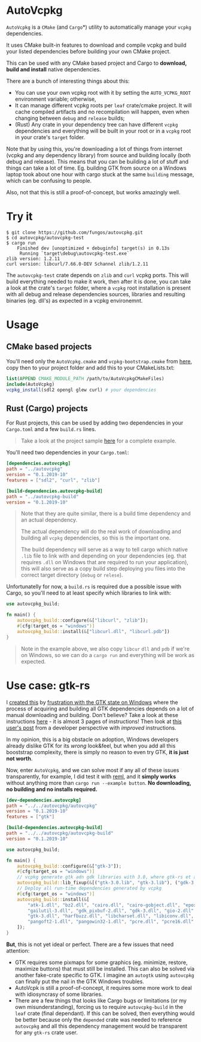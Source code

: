 # AutoVcpkg

`AutoVcpkg` is a `CMake` (and `Cargo`*) utility to automatically manage your `vcpkg` dependencies.

It uses CMake built-in features to download and compile vcpkg and build your listed dependencies before building your own CMake project.

This can be used with any CMake based project and Cargo to **download, build and install** native dependencies.

There are a bunch of interesting things about this:
- You can use your own vcpkg root with it by setting the `AUTO_VCPKG_ROOT` environment variable; otherwise,
- It can manage different vcpkg roots per `leaf` crate/cmake project. It will cache compiled artifacts and no recompilation will happen, even when changing between `debug` and `release` builds;
- (Rust) Any crate in your dependency tree can have different `vcpkg` dependencies and everything will be built in your root or in a `vcpkg` root in your crate's `target` folder.

Note that by using this, you're downloading a lot of things from internet (vcpkg and any dependency library) from source and building locally (both debug and release). This means that you can be building a lot of stuff and things can take a lot of time. Eg. building GTK from source on a Windows laptop took about one hour with cargo stuck at the same `building` message, which can be confusing to people.

Also, not that this is still a proof-of-concept, but works amazingly well.

# Try it

```
$ git clone https://github.com/fungos/autovcpkg.git
$ cd autovcpkg/autovcpkg-test
$ cargo run
    Finished dev [unoptimized + debuginfo] target(s) in 0.13s
     Running `target\debug\autovcpkg-test.exe`
zlib version: 1.2.11
curl version: libcurl/7.66.0-DEV Schannel zlib/1.2.11
```

The `autovcpkg-test` crate depends on `zlib` and `curl` vcpkg ports. This will build everything needed to make it work, then after it is done, you can take a look at the crate's `target` folder, where a `vcpkg` root installation is present with all debug and release dependencies sources, libraries and resulting binaries (eg. dll's) as expected in a vcpkg environemnt. 

# Usage

## CMake based projects

You'll need only the `AutoVcpkg.cmake` and `vcpkg-bootstrap.cmake` from [here](autovcpkg/shim-sys), copy then to your project folder and add this to your CMakeLists.txt:

```CMake
list(APPEND CMAKE_MODULE_PATH /path/to/AutoVcpkgCMakeFiles)
include(AutoVcpkg)
vcpkg_install(sdl2 opengl glew curl) # your dependencies
```

## Rust (Cargo) projects

For Rust projects, this can be used by adding two dependencies in your `Cargo.toml` and a few `build.rs` lines.

> Take a look at the project sample [here](autovcpkg-test) for a complete example.

You'll need two dependencies in your `Cargo.toml`:

```toml
[dependencies.autovcpkg]
path = "../autovcpkg"
version = "0.1.2019-10"
features = ["sdl2", "curl", "zlib"]

[build-dependencies.autovcpkg-build]
path = "../autovcpkg-build"
version = "0.1.2019-10"
```

> Note that they are quite similar, there is a build time dependency and an actual dependency.
>
> The actual dependency will do the real work of downloading and building all `vcpkg` dependencies, so this is the important one.
>
> The build dependency will serve as a way to tell cargo which native `.lib` file to link with and depending on your dependencies (eg. that requires `.dll` on Windows that are required to run your application), this will also serve as a copy build step deploying you files into the correct target directory (`debug` or `relese`).

Unfortunatelly for now, a `build.rs` is required due a possible issue with Cargo, so you'll need to at least specify which libraries to link with:

```rust
use autovcpkg_build;

fn main() {
    autovcpkg_build::configure(&["libcurl", "zlib"]);
    #[cfg(target_os = "windows")]
    autovcpkg_build::install(&["libcurl.dll", "libcurl.pdb"])
}
```

> Note in the example above, we also copy `libcur` `dll` and `pdb` if we're on Windows, so we can do a `cargo run` and everything will be work as expected.

# Use case: gtk-rs

I [created this](https://github.com/mcgoo/vcpkg-rs/issues/9) by [frustration with the GTK state on Windows](https://github.com/gtk-rs/gtk/issues/702) where the process of acquiring and building all GTK dependencies depends on a lot of manual downloading and building. Don't believe? Take a look at these instructions [here](https://www.gtk.org/download/windows.php) - it is almost 3 pages of instructions! Then look at [this user's post](https://www.reddit.com/r/rust/comments/bzkhmt/how_to_use_gtkrs_on_windows_using_the_msvc/) from a developer perspective with *improved* instructions.

In my opinion, this is a big obstacle on adoption, Windows developers already dislike GTK for its _wrong_ look&feel, but when you add all this booststrap complexity, there is simply no reason to even try GTK, **it is just not worth**.

Now, enter `AutoVcpkg`, and we can solve most if any all of these issues transparently, for example, I did test it with [reml](https://github.com/antoyo/relm), and it **simply works** without anything more than `cargo run --example button`. **No downloading, no building and no installs required.**

```toml
[dev-dependencies.autovcpkg]
path = "../../autovcpkg/autovcpkg"
version = "0.1.2019-10"
features = ["gtk"]

[build-dependencies.autovcpkg-build]
path = "../../autovcpkg/autovcpkg-build"
version = "0.1.2019-10"
```

```rust
use autovcpkg_build;

fn main() {
    autovcpkg_build::configure(&["gtk-3"]);
    #[cfg(target_os = "windows")]
    // vcpkg generate gtk adn gdk libraries with 3.0, where gtk-rs et al. expect only 3, we duplicate and rename them so rust will be able to find and link correctly
    autovcpkg_build::lib_fixup(&[("gtk-3.0.lib", "gtk-3.lib"), ("gdk-3.0.lib", "gdk-3.lib")]);
    // Deploy all run-time dependencies generated by vcpkg
    #[cfg(target_os = "windows")]
    autovcpkg_build::install(&[
        "atk-1.dll", "bz2.dll", "cairo.dll", "cairo-gobject.dll", "epoxy-0.dll", "expat.dll", "fontconfig.dll", "freetype.dll",
        "gailutil-3.dll", "gdk_pixbuf-2.dll", "gdk-3.dll", "gio-2.dll", "glib-2.dll", "gmodule-2.dll", "gobject-2.dll", "gthread-2.dll",
        "gtk-3.dll", "harfbuzz.dll", "libcharset.dll", "libiconv.dll", "libintl.dll", "libpng16.dll", "pango-1.dll", "pangocairo-1.dll",
        "pangoft2-1.dll", "pangowin32-1.dll", "pcre.dll", "pcre16.dll", "pcre32.dll", "pcrecpp.dll", "pcreposix.dll", "zlib1.dll"
    ]);
}
```

**But**, this is not yet ideal or perfect. There are a few issues that need attention:

- GTK requires some pixmaps for some graphics (eg. minimize, restore, maximize buttons) that must still be installed. This can also be solved via another fake-crate specific to GTK. I imagine an `autogtk` using `autovcpkg` can finally put the nail in the GTK Windows troubles.
- AutoVcpk is still a proof-of-concept, it requires some more work to deal with idiosyncrasy of some libraries.
- There are a few things that looks like Cargo bugs or limitations (or my own misunderstanding), forcing us to require `autovcpkg-build` in the `leaf` crate (final dependant). If this can be solved, then everything would be better because only the `depended` crate was needed to reference `autovcpkg` and all this dependency management would be transparent for any `gtk-rs` crate user.